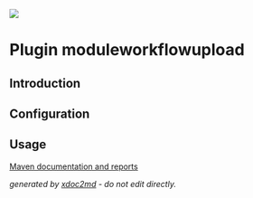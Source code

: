 ![](http://dev.lutece.paris.fr/jenkins/buildStatus/icon?job=wf-module-workflow-upload-deploy)
# Plugin moduleworkflowupload

## Introduction



## Configuration



## Usage




[Maven documentation and reports](http://dev.lutece.paris.fr/plugins/module-workflow-upload/)



 *generated by [xdoc2md](https://github.com/lutece-platform/tools-maven-xdoc2md-plugin) - do not edit directly.*